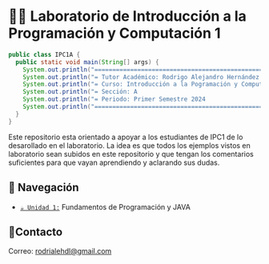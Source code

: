 # 🧑‍💻 Laboratorio de Introducción a la Programación y Computación 1

```java
public class IPC1A {
  public static void main(String[] args) {
    System.out.println("========================================================");
    System.out.println("= Tutor Académico: Rodrigo Alejandro Hernández de León =");
    System.out.println("= Curso: Introducción a la Pogramación y Computación 1 =");
    System.out.println("= Sección: A                                           =");
    System.out.println("= Periodo: Primer Semestre 2024                        =");
    System.out.println("========================================================");
  }
}
```

Este repositorio esta orientado a apoyar a los estudiantes de IPC1 de lo desarollado en el laboratorio. La idea es que todos los ejemplos vistos en laboratorio sean subidos en este repositorio y que tengan los comentarios suficientes para que vayan aprendiendo y aclarando sus dudas.

## 🚀 Navegación

- [`☕️ Unidad 1:`](./Unidad1) Fundamentos de Programación y JAVA

## 👤Contacto

Correo: [rodrialehdl@gmail.com](rodrialehdl@gmail.com)
